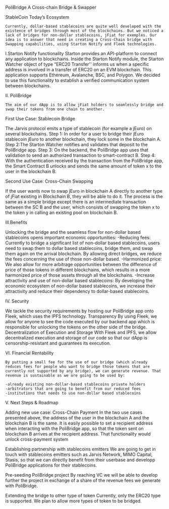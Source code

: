 
PoliBridge
A Cross-chain Bridge & Swapper

StableCoin Today’s Ecosystem

    Currently, dollar-based stablecoins are quite well developed with the existence of bridges through most of the blockchains. But we noticed a lack of bridges for non-dollar stablecoins, jFiat for exemples. Our idea is to answer that need in creating a Cross-Chain bridge with Swapping capabilities, using Starton Notify and Fleek technologies.

I.Starton Notify functionality
    Starton provides an API-platform to connect any application to blockchains. Inside the Starton Notify module, the Starton Watcher object of type “ERC20 Transfer'' informs us when a specific address is involved in a transfer of ERC20 on an EVM blockchain. This application supports  Ethereum, Avalanche, BSC, and Polygon. We decided to use this functionality to establish a verified communication system between blockchains.

II. PoliBridge

    The aim of our dApp is to allow jFiat holders to seamlessly bridge and swap their tokens from one chain to another. 





First Use Case: Stablecoin Bridge


The Jarvis protocol emits a type of stablecoin (for example a jEuro) on several blockchains. 
Step 1: In order for a user to bridge their jEuro stablecoin jEuro to another blockchain, they lock some in the blockchain A. 
Step 2:The Starton Watcher notifies and validates that deposit to the PoliBridge app. 
Step 3: On the backend, the PoliBridge app uses that validation to send an authorized transaction to smart-contract B.
Step 4: With the authentication received by the transaction from the PoliBridge app, the Smart Contract B unlocks and sends the same amount of token x to the user in the blockchain B.








Second Use Case: Cross-Chain Swapping



If the user wants now to swap jEuro in blockchain A directly to another type of jFiat existing in Blockchain B, they will be able to do it. The process is the same as a simple bridge except there is an intermediate transaction between the SC B and the user, which consists of swapping the token x to the token y in calling an existing pool on blockchain B.


III.Benefits

Unlocking the bridge and the seamless flow for non-dollar based stablecoins opens important economic opportunities:
-Reducing fees: Currently to bridge a significant list of non-dollar based stablecoins, users need to swap them to dollar based stablecoins, bridge them, and swap them again on the arrival blockchain. By allowing direct bridges, we reduce the fees concerning the use of those non-dollar based. 
-Harmonized price: We also allow for more arbitrage opportunities between the difference of price of those tokens in different blockchains, which results in a more harmonized price of those assets through all the blockchains.
-Increase attractivity and use of non-dollar based stablecoins: By developing the economic ecosystem of non-dollar based stablecoins, we increase their attractivity and reduce their dependency to dollar-based stablecoins.

IV. Security

We tackle the security requirements by hosting our PoliBridge app onto Fleek, which uses the IPFS technology. 
Transparency
By using Fleek, we allow for anyone to see the code executed by our backend app which is responsible for unlocking the tokens on the other side of the bridge. 
Decentralization of Execution and Storage
With Fleek and IPFS, we allow decentralized execution and storage of our code so that our dApp is censorship-resistant and guarantees its execution.

VI. Financial Rentability

    By putting a small fee for the use of our bridge (which already reduces fees for people who want to bridge those tokens that are currently not supported by any bridge), we can generate revenue. That revenue is sustainable as we are going to be used by:

    -already existing non-dollar-based stablecoins private holders
    -arbitrators that are going to benefit from our reduced fees
    -institutions that needs to use non-dollar based stablecoins

V. Next Steps & Roadmap

Adding new use case: Cross-Chain Payment
In the two use cases presented above, the address of the user in the blockchain A and the blockchain B is the same. It is easily possible to set a recipient address when interacting with the PoliBridge app, so that the token sent on blockchain B arrives at the recipient address. That functionality would unlock cross-payment system

Establishing partnership with stablecoins emitters
We are going to get in touch with stablecoins emitters such as Jarvis Network, MIMO Capital, Stasis, so that we can directly benefit from their userbase and developp PoliBridge applications for their stablecoins.

Pre-seeding PoliBridge project
By reaching VC we will be able to develop further the project in exchange of a share of the revenue fees we generate with PoliBridge.

Extending the bridge to other type of token
Currently, only the ERC20 type is supported. We plan to allow more types of token to be bridged.




    
    








